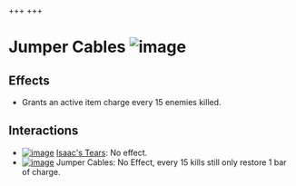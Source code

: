 +++
+++

 # Jumper Cables ![image](/image/Jumper_Cables.png) 

Effects
---------


* Grants an active item charge every 15 enemies killed.


Interactions
--------------


* [![image](/image/Isaac%27s_Tears.png)](/wiki/Isaac%27s_Tears "Isaac's Tears") [Isaac's Tears](/wiki/Isaac%27s_Tears "Isaac's Tears"): No effect.
* [![image](/image/Jumper_Cables.png)](/wiki/Jumper_Cables "Jumper Cables") Jumper Cables: No Effect, every 15 kills still only restore 1 bar of charge.


